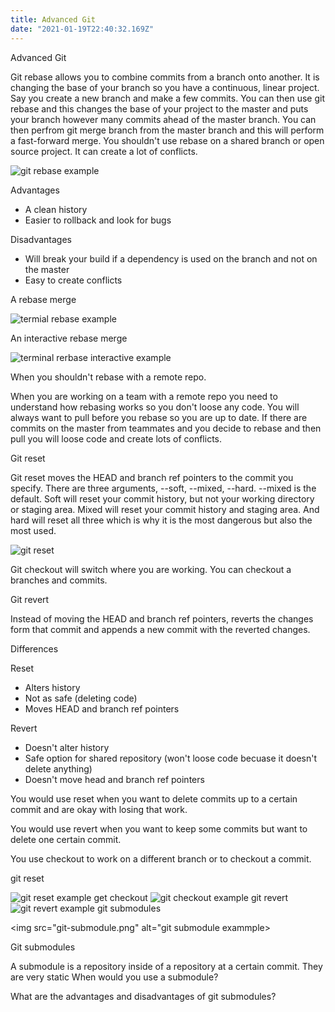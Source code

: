 ```yaml
---
title: Advanced Git
date: "2021-01-19T22:40:32.169Z"
---
```


Advanced Git

Git rebase allows you to combine commits from a branch onto another. It is changing the base of your branch so you have a continuous, linear project. Say you create a new branch and make a few commits. You can then use git rebase and this changes the base of your project to the master and puts your branch however many commits ahead of the master branch. You can then perfrom git merge branch from the master branch and this will perform a fast-forward merge. You shouldn't use rebase on a shared branch or open source project. It can create a lot of conflicts. 

<img src="git-rebase.svg" alt="git rebase example">

Advantages 

- A clean history
- Easier to rollback and look for bugs

Disadvantages

- Will break your build if a dependency is used on the branch and not on the master
- Easy to create conflicts 

A rebase merge

<img src="rebase-example.png" alt="termial rebase example">

An interactive rebase merge

<img src="rebase-i.png" alt="terminal rerbase interactive example">

When you shouldn't rebase with a remote repo.

When you are working on a team with a remote repo you need to understand how rebasing works so you don't loose any code. You will always want to pull before you rebase so you are up to date. If there are commits on the master from teammates and you decide to rebase and then pull you will loose code and create lots of conflicts.


Git reset

Git reset moves the HEAD and branch ref pointers to the commit you specify. There are three arguments, --soft, --mixed, --hard. --mixed is the default. Soft will reset your commit history, but not your working directory or staging area. Mixed will reset your commit history and staging area. And hard will reset all three which is why it is the most dangerous but also the most used.

<img src="gitreset.png" alt="git reset">


Git checkout will switch where you are working. You can checkout a branches and commits. 

Git revert

Instead of moving the HEAD and branch ref pointers, reverts the changes form that commit and appends a new commit with the reverted changes. 

Differences

Reset
- Alters history
- Not as safe (deleting code)
- Moves HEAD and branch ref pointers

Revert
- Doesn't alter history
- Safe option for shared repository (won't loose code becuase it doesn't delete anything)
- Doesn't move head and branch ref pointers

You would use reset when you want to delete commits up to a certain commit and are okay with losing that work.

You would use revert when you want to keep some commits but want to delete one certain commit.

You use checkout to work on a different branch or to checkout a commit.

git reset 

<img src="git-reset.png" alt="git reset example">
get checkout

<img src="git-checkout-commit.png" alt="git checkout example">
git revert

<img src="git-revert.png" alt="git revert example">
git submodules

<img src="git-submodule.png" alt="git submodule exammple>

Git submodules

A submodule is a repository inside of a repository at a certain commit. They are very static 
When would you use a submodule?

What are the advantages and disadvantages of git submodules?